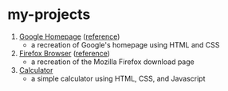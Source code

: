 # my-projects

1. [Google Homepage](https://evdotjs.github.io/my-projects/google-homepage/) ([reference](https://web.archive.org/web/20200128151844/https://google.com/))
    - a recreation of Google's homepage using HTML and CSS
2. [Firefox Browser](https://evdotjs.github.io/my-projects/firefox-browser/) ([reference](https://web.archive.org/web/20200213024503/https://www.mozilla.org/en-US/firefox/new/))
    - a recreation of the Mozilla Firefox download page
3. [Calculator](https://evdotjs.github.io/my-projects/calculator/)
    - a simple calculator using HTML, CSS, and Javascript


